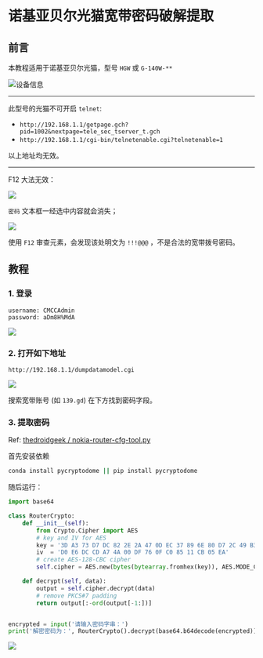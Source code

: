 # 诺基亚贝尔光猫宽带密码破解提取

## 前言

本教程适用于诺基亚贝尔光猫，型号 `HGW` 或 `G-140W-**`

![设备信息](img/02-info.jpg)

---

此型号的光猫不可开启 `telnet`:

* `http://192.168.1.1/getpage.gch?pid=1002&nextpage=tele_sec_tserver_t.gch`
* `http://192.168.1.1/cgi-bin/telnetenable.cgi?telnetenable=1`

以上地址均无效。

---

F12 大法无效：

![](img/03-net-config.jpg)

`密码` 文本框一经选中内容就会消失；

![](img/04-net-inspect.jpg)

使用 `F12` 审查元素，会发现该处明文为 `!!!@@@`
，不是合法的宽带拨号密码。

## 教程

### 1. 登录

```
username: CMCCAdmin
password: aDm8H%MdA
```

![](img/01-login.jpg)

### 2. 打开如下地址

`http://192.168.1.1/dumpdatamodel.cgi`

![](img/05-dump.jpg)

搜索宽带账号
(如 `139.gd`)
在下方找到密码字段。

### 3. 提取密码

Ref:
[thedroidgeek / nokia-router-cfg-tool.py](https://gist.github.com/thedroidgeek/80c379aa43b71015d71da130f85a435a)

首先安装依赖

```bash
conda install pycryptodome || pip install pycryptodome
```

随后运行：

```python
import base64

class RouterCrypto:
    def __init__(self):
        from Crypto.Cipher import AES
        # key and IV for AES
        key = '3D A3 73 D7 DC 82 2E 2A 47 0D EC 37 89 6E 80 D7 2C 49 B3 16 29 DD C9 97 35 4B 84 03 91 77 9E A4'
        iv  = 'D0 E6 DC CD A7 4A 00 DF 76 0F C0 85 11 CB 05 EA'
        # create AES-128-CBC cipher
        self.cipher = AES.new(bytes(bytearray.fromhex(key)), AES.MODE_CBC, bytes(bytearray.fromhex(iv)))

    def decrypt(self, data):
        output = self.cipher.decrypt(data)
        # remove PKCS#7 padding
        return output[:-ord(output[-1:])]


encrypted = input('请输入密码字串：')
print('解密密码为：', RouterCrypto().decrypt(base64.b64decode(encrypted)).decode('UTF-8'))
```

![](img/06-decrypt.jpg)
